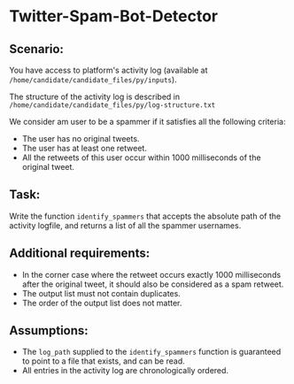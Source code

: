 # Twitter-Spam-Bot-Detector

## Scenario:
You have access to platform's activity log (available at ```/home/candidate/candidate_files/py/inputs```).

The structure of the activity log is described in ```/home/candidate/candidate_files/py/log-structure.txt```

We consider am user to be a spammer if it satisfies all the following criteria:
- The user has no original tweets.
- The user has at least one retweet.
- All the retweets of this user occur within 1000 milliseconds of the original tweet.

## Task:
Write the function ```identify_spammers``` that accepts the absolute path of the activity logfile, and returns a list of all the spammer usernames.

## Additional requirements:
- In the corner case where the retweet occurs exactly 1000 milliseconds after the original tweet, it should also be considered as a spam retweet.
- The output list must not contain duplicates.
- The order of the output list does not matter.

## Assumptions:
- The ```log_path``` supplied to the ```identify_spammers``` function is guaranteed to point to a file that exists, and can be read.
- All entries in the activity log are chronologically ordered.

